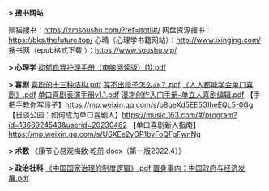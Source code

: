 **> 搜书网站**

熊猫搜书：https://xmsoushu.com/?ref=itotii#/
网盘资源搜书：https://bks.thefuture.top/
心晴（心理学书籍网站）：http://www.ixinging.com/
搜书网（epub格式下载 ）：https://www.soushu.vip/

**> 心理学**
[抑郁自我护理手册（电脑阅读版）(1).pdf](https://github.com/user-attachments/files/16097381/1.pdf)

**> 喜剧**
[喜剧的十三种结构.pdf](https://github.com/user-attachments/files/16137052/default.pdf)
[写不出段子怎么办？.pdf](https://github.com/user-attachments/files/16137053/default.pdf)
[《人人都能学会单口喜剧》.pdf](https://github.com/user-attachments/files/16137054/default.pdf)
[单口喜剧表演手册v1.1.pdf](https://github.com/user-attachments/files/16137063/v1.1.pdf)
[漫才创作入门手册-单立人喜剧编辑.pdf](https://github.com/user-attachments/files/16137069/-.pdf)
【手把手教你写段子】https://mp.weixin.qq.com/s/p8qeXd5EE5GIheEQL5-0Gg
【日谈公园：如何成为单口喜剧人】https://music.163.com/#/program?id=1368924543&userid=20230462
【单口喜剧新人指南】https://mp.weixin.qq.com/s/USXEe2yOP1bvFoQFgFwnNg

**> 术数**
《康节心易观梅数·乾册.docx（第一版2022.4）》

**> 政治社科**
[《中国国家治理的制度逻辑》.pdf](https://github.com/user-attachments/files/16137090/default.pdf)
[置身事内：中国政府与经济发展.pdf](https://github.com/user-attachments/files/16137092/default.pdf)

